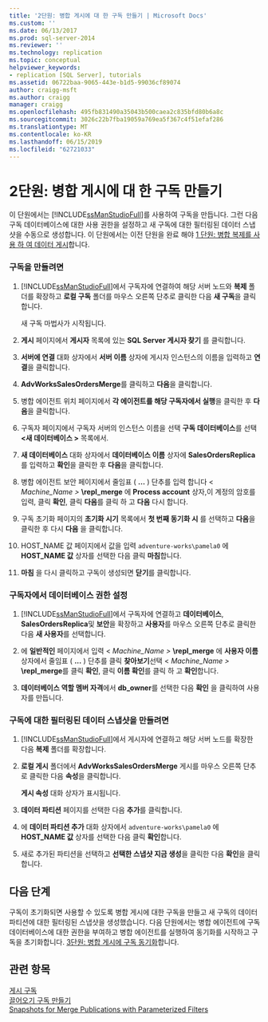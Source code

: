 ```yaml
---
title: '2단원: 병합 게시에 대 한 구독 만들기 | Microsoft Docs'
ms.custom: ''
ms.date: 06/13/2017
ms.prod: sql-server-2014
ms.reviewer: ''
ms.technology: replication
ms.topic: conceptual
helpviewer_keywords:
- replication [SQL Server], tutorials
ms.assetid: 06722baa-9065-443e-b1d5-99036cf89074
author: craigg-msft
ms.author: craigg
manager: craigg
ms.openlocfilehash: 495fb831490a35043b500caea2c835bfd80b6a8c
ms.sourcegitcommit: 3026c22b7fba19059a769ea5f367c4f51efaf286
ms.translationtype: MT
ms.contentlocale: ko-KR
ms.lasthandoff: 06/15/2019
ms.locfileid: "62721033"
---
```

# <a name="lesson-2-creating-a-subscription-to-the-merge-publication"></a>2단원: 병합 게시에 대 한 구독 만들기
  이 단원에서는 [!INCLUDE[ssManStudioFull](../../includes/ssmanstudiofull-md.md)]를 사용하여 구독을 만듭니다. 그런 다음 구독 데이터베이스에 대한 사용 권한을 설정하고 새 구독에 대한 필터링된 데이터 스냅샷을 수동으로 생성합니다. 이 단원에서는 이전 단원을 완료 해야 [1 단원: 병합 복제를 사용 하 여 데이터 게시](lesson-1-publishing-data-using-merge-replication.md)합니다.  
  
### <a name="to-create-the-subscription"></a>구독을 만들려면  
  
1.  [!INCLUDE[ssManStudioFull](../../includes/ssmanstudiofull-md.md)]에서 구독자에 연결하여 해당 서버 노드와 **복제** 폴더를 확장하고 **로컬 구독** 폴더를 마우스 오른쪽 단추로 클릭한 다음 **새 구독**을 클릭합니다.  
  
     새 구독 마법사가 시작됩니다.  
  
2.  **게시** 페이지에서 **게시자** 목록에 있는 **SQL Server 게시자 찾기** 를 클릭합니다.  
  
3.  **서버에 연결** 대화 상자에서 **서버 이름** 상자에 게시자 인스턴스의 이름을 입력하고 **연결**을 클릭합니다.  
  
4.  **AdvWorksSalesOrdersMerge**를 클릭하고 **다음**을 클릭합니다.  
  
5.  병합 에이전트 위치 페이지에서 **각 에이전트를 해당 구독자에서 실행**을 클릭한 후 **다음**을 클릭합니다.  
  
6.  구독자 페이지에서 구독자 서버의 인스턴스 이름을 선택 **구독 데이터베이스**를 선택  **\<새 데이터베이스 >** 목록에서.  
  
7.  **새 데이터베이스** 대화 상자에서 **데이터베이스 이름** 상자에 **SalesOrdersReplica** 를 입력하고 **확인**을 클릭한 후 **다음**을 클릭합니다.  
  
8.  병합 에이전트 보안 페이지에서 줄임표 ( **...** ) 단추를 입력 합니다 \< _Machine_Name >_ **\repl_merge** 에 **Process account** 상자,이 계정의 암호를 입력, 클릭 **확인**, 클릭 **다음**를 클릭 하 고 **다음** 다시 합니다.  
  
9. 구독 초기화 페이지의 **초기화 시기** 목록에서 **첫 번째 동기화 시** 를 선택하고 **다음**을 클릭한 후 다시 **다음** 을 클릭합니다.  
  
10. HOST_NAME 값 페이지에서 값을 입력 `adventure-works\pamela0` 에 **HOST_NAME 값** 상자를 선택한 다음 클릭 **마침**합니다.  
  
11. **마침** 을 다시 클릭하고 구독이 생성되면 **닫기**를 클릭합니다.  
  
### <a name="setting-database-permissions-at-the-subscriber"></a>구독자에서 데이터베이스 권한 설정  
  
1.  [!INCLUDE[ssManStudioFull](../../includes/ssmanstudiofull-md.md)]에서 구독자에 연결하고 **데이터베이스**, **SalesOrdersReplica**및 **보안**을 확장하고 **사용자**를 마우스 오른쪽 단추로 클릭한 다음 **새 사용자**를 선택합니다.  
  
2.  에 **일반적인** 페이지에서 입력 \< _Machine_Name >_ **\repl_merge** 에 **사용자 이름** 상자에서 줄임표 ( **...** ) 단추를 클릭 **찾아보기**선택 \< _Machine_Name >_ **\repl_merge**를 클릭 **확인**, 클릭 **이름 확인**를 클릭 하 고 **확인**합니다.  
  
3.  **데이터베이스 역할 멤버 자격**에서 **db_owner**를 선택한 다음 **확인** 을 클릭하여 사용자를 만듭니다.  
  
### <a name="to-create-the-filtered-data-snapshot-for-the-subscription"></a>구독에 대한 필터링된 데이터 스냅샷을 만들려면  
  
1.  [!INCLUDE[ssManStudioFull](../../includes/ssmanstudiofull-md.md)]에서 게시자에 연결하고 해당 서버 노드를 확장한 다음 **복제** 폴더를 확장합니다.  
  
2.  **로컬 게시** 폴더에서 **AdvWorksSalesOrdersMerge** 게시를 마우스 오른쪽 단추로 클릭한 다음 **속성**을 클릭합니다.  
  
     **게시 속성** 대화 상자가 표시됩니다.  
  
3.  **데이터 파티션** 페이지를 선택한 다음 **추가**를 클릭합니다.  
  
4.  에 **데이터 파티션 추가** 대화 상자에서 `adventure-works\pamela0` 에 **HOST_NAME 값** 상자를 선택한 다음 클릭 **확인**합니다.  
  
5.  새로 추가된 파티션을 선택하고 **선택한 스냅샷 지금 생성**을 클릭한 다음 **확인**을 클릭합니다.  
  
## <a name="next-steps"></a>다음 단계  
 구독이 초기화되면 사용할 수 있도록 병합 게시에 대한 구독을 만들고 새 구독의 데이터 파티션에 대한 필터링된 스냅샷을 생성했습니다. 다음 단원에서는 병합 에이전트에 구독 데이터베이스에 대한 권한을 부여하고 병합 에이전트를 실행하여 동기화를 시작하고 구독을 초기화합니다. [3단원: 병합 게시에 구독 동기화](lesson-3-synchronizing-the-subscription-to-the-merge-publication.md)합니다.  
  
## <a name="see-also"></a>관련 항목  
 [게시 구독](subscribe-to-publications.md)   
 [끌어오기 구독 만들기](create-a-pull-subscription.md)   
 [Snapshots for Merge Publications with Parameterized Filters](snapshots-for-merge-publications-with-parameterized-filters.md)  
  
  
